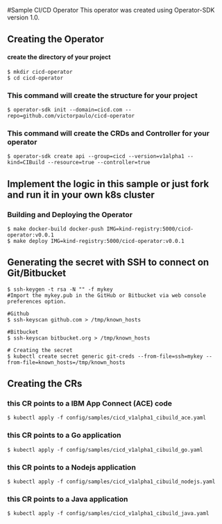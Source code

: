 
#Sample CI/CD Operator
This operator was created using Operator-SDK version 1.0.

## Creating the Operator
#### create the directory of your project
```
$ mkdir cicd-operator
$ cd cicd-operator
```
### This command will create the structure for your project
`$ operator-sdk init --domain=cicd.com --repo=github.com/victorpaulo/cicd-operator`
### This command will create the CRDs and Controller for your operator
`$ operator-sdk create api --group=cicd --version=v1alpha1 --kind=CIBuild --resource=true --controller=true`

## Implement the logic in this sample or just fork and run it in your own k8s cluster

### Building and Deploying the Operator
```
$ make docker-build docker-push IMG=kind-registry:5000/cicd-operator:v0.0.1
$ make deploy IMG=kind-registry:5000/cicd-operator:v0.0.1
```

## Generating the secret with SSH to connect on Git/Bitbucket
```
$ ssh-keygen -t rsa -N "" -f mykey
#Import the mykey.pub in the GitHub or Bitbucket via web console preferences option.

#Github
$ ssh-keyscan github.com > /tmp/known_hosts

#Bitbucket
$ ssh-keyscan bitbucket.org > /tmp/known_hosts

# Creating the secret
$ kubectl create secret generic git-creds --from-file=ssh=mykey --from-file=known_hosts=/tmp/known_hosts

```

## Creating the CRs
### this CR points to a IBM App Connect (ACE) code
`$ kubectl apply -f config/samples/cicd_v1alpha1_cibuild_ace.yaml`
### this CR points to a Go application
`$ kubectl apply -f config/samples/cicd_v1alpha1_cibuild_go.yaml`
### this CR points to a Nodejs application
`$ kubectl apply -f config/samples/cicd_v1alpha1_cibuild_nodejs.yaml`
### this CR points to a Java application
`$ kubectl apply -f config/samples/cicd_v1alpha1_cibuild_java.yaml`